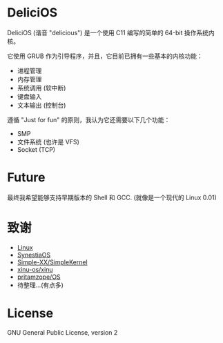 # DeliciOS

DeliciOS (谐音 "delicious") 是一个使用 C11 编写的简单的 64-bit 操作系统内核。

它使用 GRUB 作为引导程序，并且，它目前已拥有一些基本的内核功能：

- 进程管理
- 内存管理
- 系统调用 (软中断)
- 键盘输入
- 文本输出 (控制台)

遵循 "Just for fun" 的原则，我认为它还需要以下几个功能：

- SMP
- 文件系统 (也许是 VFS)
- Socket (TCP)

# Future

最终我希望能够支持早期版本的 Shell 和 GCC. (就像是一个现代的 Linux 0.01)

# 致谢

- [Linux](https://github.com/torvalds/linux)
- [SynestiaOS](https://github.com/SynestiaOS/SynestiaOS)
- [Simple-XX/SimpleKernel](https://github.com/Simple-XX/SimpleKernel)
- [xinu-os/xinu](https://github.com/xinu-os/xinu)
- [pritamzope/OS](https://github.com/pritamzope/OS)
- 待整理...(有点多)

# License

GNU General Public License, version 2

